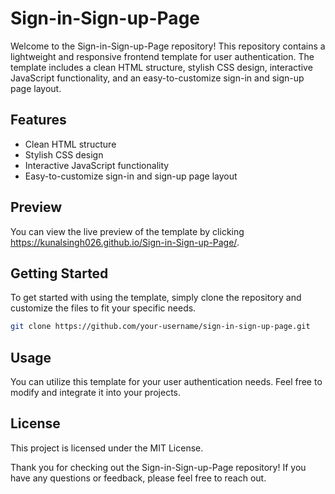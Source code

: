 # Sign-in-Sign-up-Page

Welcome to the Sign-in-Sign-up-Page repository! This repository contains a lightweight and responsive frontend template for user authentication. The template includes a clean HTML structure, stylish CSS design, interactive JavaScript functionality, and an easy-to-customize sign-in and sign-up page layout.

## Features
- Clean HTML structure
- Stylish CSS design
- Interactive JavaScript functionality
- Easy-to-customize sign-in and sign-up page layout

## Preview
You can view the live preview of the template by clicking https://kunalsingh026.github.io/Sign-in-Sign-up-Page/.

## Getting Started
To get started with using the template, simply clone the repository and customize the files to fit your specific needs.

```bash
git clone https://github.com/your-username/sign-in-sign-up-page.git
```

## Usage
You can utilize this template for your user authentication needs. Feel free to modify and integrate it into your projects.

## License
This project is licensed under the MIT License.

Thank you for checking out the Sign-in-Sign-up-Page repository! If you have any questions or feedback, please feel free to reach out.
